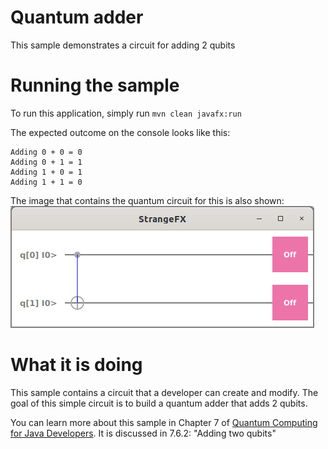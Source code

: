 # Quantum adder

This sample demonstrates a circuit for adding 2 qubits

# Running the sample

To run this application, simply run
`mvn clean javafx:run`

The expected outcome on the console looks like this:

```
Adding 0 + 0 = 0
Adding 0 + 1 = 1
Adding 1 + 0 = 1
Adding 1 + 1 = 0
```

The image that contains the quantum circuit for this is also shown:
![Quantum adder](/resources/ch7-add1.png)

# What it is doing

This sample contains a circuit that a developer can create and modify.
The goal of this simple circuit is to build a quantum adder that adds
2 qubits.

You can learn more about this sample in Chapter 7 of [Quantum Computing for Java Developers](https://www.manning.com/books/quantum-computing-for-java-developers?a_aid=quantumjava&a_bid=e5166ab9). It is discussed in 7.6.2: "Adding two qubits"
